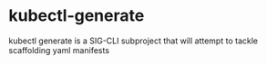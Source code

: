 # kubectl-generate
kubectl generate is a SIG-CLI subproject that will attempt to tackle scaffolding yaml manifests
